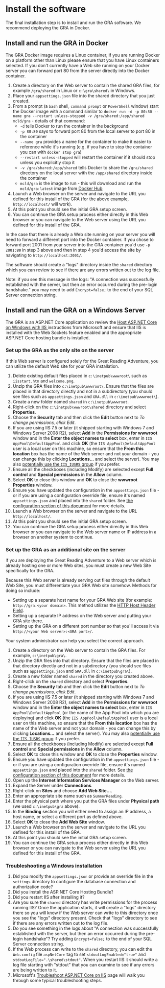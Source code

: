 # Install the software

The final installation step is to install and run the GRA software. We recommend deploying the GRA in Docker.

## Install and run the GRA in Docker

The GRA Docker image requires a Linux container, if you are running Docker on a platform other than Linux please ensure that you have Linux containers selected. If you don't currently have a Web site running on your Docker server you can forward port 80 from the server directly into the Docker container.

1. Create a directory on the Web server to contain the shared GRA files, for example `/gra/shared` in Linux or `c:\gra\shared\` in Windows.
2. Place your `appsettings.json` file into the shared directory that you just created.
3. From a prompt (a `bash` shell, `command prompt` or `PowerShell` window) start the Docker image with a command similar to `docker run -d -p 80:80 --name gra --restart unless-stopped -v /gra/shared:/app/shared mcld/gra` - details of that command:
   - `-d` tells Docker to run the container in the background
   - `-p 80:80` says to forward port 80 from the local server to port 80 in the container
   - `--name gra` provides a name for the container to make it easier to reference while it's running (e.g. if you have to stop the container you can with `docker stop gra`)
   - `--restart unless-stopped` will restart the container if it should stop unless you explicitly stop it
   - `-v /gra/shared:/app/shared` tells Docker to share the `/gra/shared` directory on the local server with the `/app/shared` directory inside the container
   - `mcld/gra` is the image to run - this will download and run the `mcld/gra:latest` image from [Docker Hub](https://hub.docker.com/r/mcld/gra/)
4. Launch a Web browser on the server and navigate to the URL you defined for this install of the GRA (for the above example, `http://localhost/` will work).
5. At this point you should see the initial GRA setup screen.
6. You can continue the GRA setup process either directly in this Web browser or you can navigate to the Web server using the URL you defined for this install of the GRA.

In the case that there is already a Web site running on your server you will need to forward a different port into the Docker container. If you chose to forward port 2001 from your server into the GRA container you'd use `-p 2001:80` in step 3 above and then in step 4 you'd access the site by navigating to `http://localhost:2001/`.

The software should create a "logs" directory inside the `shared` directory which you can review to see if there are any errors written out to the log file.

Note: if you see this message in the logs: "A connection was successfully established with the server, but then an error occurred during the pre-login handshake." you may need to add `Encrypt=false;` to the end of your SQL Server connection string.

## Install and run the GRA on a Windows Server

The GRA is an ASP.NET Core application so review the [Host ASP.NET Core on Windows with IIS
](https://docs.microsoft.com/en-us/aspnet/core/host-and-deploy/iis/?view=aspnetcore-5.0) instructions from Microsoft and ensure that IIS is installed with the Web Sockets feature enabled and the appropriate ASP.NET Core hosting bundle is installed.

### Set up the GRA as the only site on the server

If this Web server is configured solely for the Great Reading Adventure, you can utilize the default Web site for your GRA installation.

1. Delete existing default files placed in `c:\inetpub\wwwroot\` such as `iisstart.htm` and `welcome.png`.
2. Unzip the GRA files into `c:\inetpub\wwwroot\`. Ensure that the files are placed in that directory directly and not in a subdirectory (you should see files such as `appsettings.json` and `GRA.dll` in `c:\inetpub\wwwroot\`).
3. Create a new folder named `shared` in `c:\inetpub\wwwroot`.
4. Right-click on the `c:\inetpub\wwwroot\shared` directory and select **Properties**.
5. Choose the **Security** tab and then click the **Edit** button next to _To change permissions, click Edit_.
6. If you are using IIS 7.5 or later (it shipped starting with Windows 7 and Windows Server 2008 R2), select **Add** in the **Permissions for wwwroot** window and in the **Enter the object names to select** box, enter in `IIS AppPool\DefaultAppPool` and click **OK** (the `IIS AppPool\DefaultAppPool` user is a local user on this machine, so ensure that the **From this location** box has the name of the Web server and not your domain - you can change this by clicking **Locations...** and select the server). You may also [potentially use the `IIS_IUSRS` group](https://blogs.technet.microsoft.com/tristank/2011/12/22/iusr-vs-application-pool-identity-why-use-either/) if you prefer.
7. Ensure all the checkboxes (including Modify) are selected except **Full control** and **Special permissions** in the **Allow** column.
8. Select **OK** to close this window and **OK** to close the **wwwroot Properties** window.
9. Ensure you have updated the configuration in the `appsettings.json` file - or if you are using a configuration override file, ensure it's named `appsettings.json` and placed into the `shared` folder. See [the configuration section of this document](configuration) for more details.
10. Launch a Web browser on the server and navigate to the URL `http://localhost/`.
11. At this point you should see the initial GRA setup screen.
12. You can continue the GRA setup process either directly in this Web browser or you can navigate to the Web server name or IP address in a browser on another system to continue.

### Set up the GRA as an additional site on the server

If you are deploying the Great Reading Adventure to a Web server which is already hosting one or more Web sites, you must create a new Web Site specifically for the GRA.

Because this Web server is already serving out files through the default Web Site, you must differentiate your GRA Web site somehow. Methods for doing so include:

- Setting up a separate host name for your GRA Web site (for example: `http://gra.<your domain>`. This method utilizes the [HTTP Host Header Field](http://www.w3.org/Protocols/rfc2616/rfc2616-sec14.html#sec14.23).
- Setting up a separate IP address on the Web server and putting your GRA site there.
- Setting up the GRA on a different port number so that you'll access it via `http://<your Web server>:<GRA port>/`.

Your system administrator can help you select the correct approach.

1. Create a directory on the Web server to contain the GRA files. For example, `c:\inetpub\gra\`.
2. Unzip the GRA files into that directory. Ensure that the files are placed in that directory directly and not in a subdirectory (you should see files such as `appsettings.json` and `GRA.dll` in `c:\inetpub\gra\`).
3. Create a new folder named `shared` in the directory you created above.
4. Right-click on the `shared` directory and select **Properties**.
5. Choose the **Security** tab and then click the **Edit** button next to _To change permissions, click Edit_.
6. If you are using IIS 7.5 or later (it shipped starting with Windows 7 and Windows Server 2008 R2), select **Add** in the **Permissions for wwwroot** window and in the **Enter the object names to select** box, enter in `IIS AppPool\DefaultAppPool` (or the name of the App Pool into which you are deploying) and click **OK** (the `IIS AppPool\DefaultAppPool` user is a local user on this machine, so ensure that the **From this location** box has the name of the Web server and not your domain - you can change this by clicking **Locations...** and select the server). You may also [potentially use the `IIS_IUSRS` group](https://blogs.technet.microsoft.com/tristank/2011/12/22/iusr-vs-application-pool-identity-why-use-either/) if you prefer.
7. Ensure all the checkboxes (including Modify) are selected except **Full control** and **Special permissions** in the **Allow** column.
8. Select **OK** to close this window and **OK** to close the **Properties** window.
9. Ensure you have updated the configuration in the `appsettings.json` file - or if you are using a configuration override file, ensure it's named `appsettings.json` and placed into the `shared` folder. See [the configuration section of this document](configuration) for more details.
10. Open up the **Internet Information Services Manager** on the Web server.
11. Expand the Server under **Connections**.
12. Right-click on **Sites** and choose **Add Web Site...**.
13. Enter an appropriate site name such as `SummerReading`.
14. Enter the physical path where you put the GRA files under **Physical path** (we used `c:\inetpub\gra` above).
15. In the **Binding** section you will either need to assign an IP address, a host name, or select a different port as defined above.
16. Select **OK** to close the **Add Web Site** window.
17. Launch a Web browser on the server and navigate to the URL you defined for this install of the GRA.
18. At this point you should see the initial GRA setup screen.
19. You can continue the GRA setup process either directly in this Web browser or you can navigate to the Web server using the URL you defined for this install of the GRA.

### Troubleshooting a Windows installation

1. Did you modify the `appsettings.json` or provide an override file in the `settings` directory to configure the database connection and authorization code?
2. Did you install the ASP.NET Core Hosting Bundle?
3. Did you restart IIS after installing it?
4. Are you sure the `shared` directory has write permissions for the process running IIS? Once the application starts, it will create a "logs" directory there so you will know if the Web server can write to this directory once you see the "logs" directory present. Check that "logs" directory to see if there are any errors written out to the log file.
5. Do you see something in the logs about "A connection was successfully established with the server, but then an error occurred during the pre-login handshake"? Try adding `Encrypt=false;` to the end of your SQL Server connection string.
6. If the Web process can write to the `shared` directory, you can edit the `Web.config` file `aspNetCore` tag to set `stdoutLogEnabled="true"` and `stdoutLogFile=".\shared\stdout"`. When you restart IIS it should write a log file starting with "stdout" that you can examine to see if any errors are being written to it.
7. Microsoft's [Troubleshoot ASP.NET Core on IIS](https://docs.microsoft.com/en-us/aspnet/core/test/troubleshoot-azure-iis?view=aspnetcore-5.0) page will walk you through some typical troubleshooting steps.
